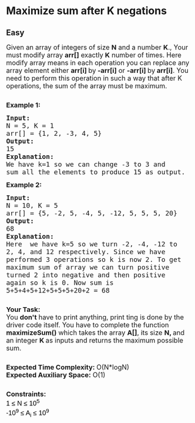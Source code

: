 # Maximize sum after K negations
## Easy 
<div class="problem-statement">
                <p></p><p><span style="font-size:18px">Given an array of integers of size <strong>N</strong> and a number <strong>K</strong>., Your must modify array <strong>arr[]</strong> exactly <strong>K</strong> number of times. Here modify array means in each operation you can replace any array element either <strong>arr[i] </strong>by<strong> -arr[i]</strong> or <strong>-arr[i] </strong>by<strong> arr[i]</strong>. You need to perform this operation in such a way that after K operations, the sum of the array must be maximum.</span></p>

<p><br>
<span style="font-size:18px"><strong>Example 1:</strong></span></p>

<pre><span style="font-size:18px"><strong>Input:</strong>
N = 5, K = 1
arr[] = {1, 2, -3, 4, 5}
<strong>Output:</strong>
15
<strong>Explanation:
</strong>We have k=1 so we can change -3 to 3 and
sum all the elements to produce 15 as output.</span></pre>

<p><span style="font-size:18px"><strong>Example 2:</strong></span></p>

<pre><span style="font-size:18px"><strong>Input:</strong>
N = 10, K = 5
arr[] = {5, -2, 5, -4, 5, -12, 5, 5, 5, 20}
<strong>Output:</strong>
68
<strong>Explanation:
</strong>Here  we have k=5 so we turn -2, -4, -12 to
2, 4, and 12 respectively. Since we have
performed 3 operations so k is now 2. To get
maximum sum of array we can turn positive
turned 2 into negative and then positive
again so k is 0. Now sum is
5+5+4+5+12+5+5+5+20+2 = 68</span></pre>

<p><br>
<span style="font-size:18px"><strong>Your Task:</strong><br>
You <strong>don't</strong> have to print anything, print ting is done by the driver code itself. You have to complete the function <strong>maximizeSum()</strong> which takes the array <strong>A[]</strong>, its size <strong>N</strong><strong>, </strong>and an integer <strong>K </strong>as inputs and returns the maximum possible sum.</span></p>

<p><br>
<span style="font-size:18px"><strong>Expected Time Complexity: </strong>O(N*logN)<br>
<strong>Expected Auxiliary Space:</strong> O(1)</span></p>

<p><br>
<span style="font-size:18px"><strong>Constraints:</strong><br>
<span style="background-color:transparent; color:rgb(0, 0, 0); font-family:arial">1 ≤ N ≤ 10<sup>5</sup></span><br>
<span style="background-color:transparent; color:rgb(0, 0, 0); font-family:arial">-10<sup>9</sup>&nbsp;≤ A<sub>i</sub> ≤ 10<sup>9</sup></span></span></p>
 <p></p>
            </div>